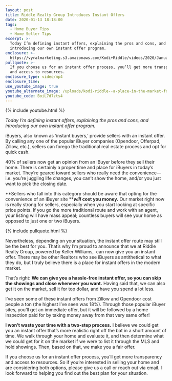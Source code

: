 ```yaml
---
layout: post
title: Riddle Realty Group Introduces Instant Offers
date: 2020-01-13 18:18:00
tags:
  - Home Buyer Tips
  - Home Seller Tips
excerpt: >-
  Today I’m defining instant offers, explaining the pros and cons, and
  introducing our own instant offer program.
enclosure: >-
  https://vyralmarketing.s3.amazonaws.com/Kodi+Riddle/videos/2020/January/Riddle+Realty+Group+Introduces+Instant+Offers.mp4
pullquote: >-
  If you choose us for an instant offer process, you’ll get more transparency
  and access to resources.
enclosure_type: video/mp4
enclosure_time:
use_youtube_image: true
youtube_alternate_image: /uploads/kodi-riddle--a-place-in-the-market-for-instant-offers-youtube-1.jpg
youtube_code: BoiL7d7zts4
---
```


{% include youtube.html %}

*Today I’m defining instant offers, explaining the pros and cons, and introducing our own instant offer program.*

iBuyers, also known as ‘instant buyers,’ provide sellers with an instant offer. By calling any one of the popular iBuyer companies (Opendoor, Offerpad, Zillow, etc.), sellers can forego the traditional real estate process and opt for quick cash.&nbsp;

40% of sellers now get an opinion from an iBuyer before they sell their home. There is certainly a proper time and place for iBuyers in today’s market. They’re geared toward sellers who really need the convenience—i.e. you’re juggling life changes, you can’t show the home, and/or you just want to pick the closing date.&nbsp;

**Sellers who fall into this category should be aware that opting for the convenience of an iBuyer site&nbsp;*****will*** **cost you money.** Our market right now is really strong for sellers, especially when you start looking at specific price points. If you go the more traditional route and work with an agent, your listing will have mass appeal; countless buyers will see your home as opposed to just one or two iBuyers.

{% include pullquote.html %}&nbsp;

Nevertheless, depending on your situation, the instant offer route may still be the best for you. That’s why I’m proud to announce that we at Riddle Realty Group, powered by Keller Williams,&nbsp; can now give you an instant offer. There may be other Realtors who see iBuyers as antithetical to what they do, but I truly believe there is a place for instant offers in the modern market.&nbsp;

That’s right: **We can give you a hassle-free instant offer, so you can skip the showings and close whenever you want.** Having said that, we can also get it on the market, sell it for top dollar, and have you spend a lot less.&nbsp;

I’ve seen some of these instant offers from Zillow and Opendoor cost people a ton (the highest I’ve seen was 18%). Through those popular iBuyer sites, you’ll get an immediate offer, but it will be followed by a home inspection paid for by taking money away from that very same offer\!&nbsp;

**I won’t waste your time with a two-step process.** I believe we could get you an instant offer that’s more realistic right off the bat in a short amount of time. We walk through your home and evaluate it, and then determine what we could get for it on the market if we were to list it through the MLS and hold showings. Then, based on that, we make you a fair offer.&nbsp;

If you choose us for an instant offer process, you’ll get more transparency and access to resources. So if you’re interested in selling your home and are considering both options, please give us a call or reach out via email. I look forward to helping you find out the best plan for your situation.
